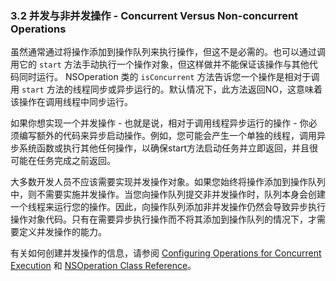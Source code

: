 ### 3.2 并发与非并发操作 - Concurrent Versus Non-concurrent Operations
虽然通常通过将操作添加到操作队列来执行操作，但这不是必需的。也可以通过调用它的 `start` 方法手动执行一个操作对象，但这样做并不能保证该操作与其他代码同时运行。 NSOperation 类的 `isConcurrent` 方法告诉您一个操作是相对于调用 `start` 方法的线程同步或异步运行的。默认情况下，此方法返回NO，这意味着该操作在调用线程中同步运行。

如果你想实现一个并发操作 - 也就是说，相对于调用线程异步运行的操作 - 你必须编写额外的代码来异步启动操作。例如，您可能会产生一个单独的线程，调用异步系统函数或执行其他任何操作，以确保start方法启动任务并立即返回，并且很可能在任务完成之前返回。

大多数开发人员不应该需要实现并发操作对象。如果您始终将操作添加到操作队列中，则不需要实施并发操作。当您向操作队列提交非并发操作时，队列本身会创建一个线程来运行您的操作。因此，向操作队列添加非并发操作仍然会导致异步执行操作对象代码。只有在需要异步执行操作而不将其添加到操作队列的情况下，才需要定义并发操作的能力。

有关如何创建并发操作的信息，请参阅 [Configuring Operations for Concurrent Execution]() 和 [NSOperation Class Reference]()。

